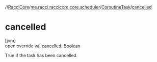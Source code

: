 //[RacciCore](../../../index.md)/[me.racci.raccicore.core.scheduler](../index.md)/[CoroutineTask](index.md)/[cancelled](cancelled.md)

# cancelled

[jvm]\
open override val [cancelled](cancelled.md): [Boolean](https://kotlinlang.org/api/latest/jvm/stdlib/kotlin/-boolean/index.html)

True if the task has been cancelled.
